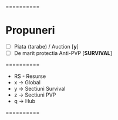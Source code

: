 ==========
# Propuneri
* [ ] Piata (tarabe) / Auction [**y**]
* [ ] De marit protectia Anti-PVP [**SURVIVAL**]

==========
* RS - Resurse
* x -> Global
* y -> Sectiuni Survival
* z -> Sectiuni PVP
* q -> Hub

==========